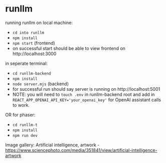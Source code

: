 # runllm

running runllm on local machine:

- `cd into runllm`
- `npm install`
- `npm start` (frontend)
- on successful start should be able to view frontend on http://localhost:3000

in seperate terminal:
- `cd runllm-backend`
- `npm install`
- `node server.mjs` (backend)
- for successful run should say server is running on http://localhost:5001
- NOTE: you will need to `touch .env` in runllm-backend root and add in `REACT_APP_OPENAI_API_KEY='your_openai_key'` for OpenAI assistant calls to work.

OR for phaser:
- `cd runllm-t`
- `npm install`
- `npm run dev`

Image gallery:
Artificial intelligence, artwork - https://www.sciencephoto.com/media/351841/view/artificial-intelligence-artwork
